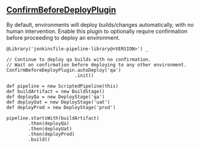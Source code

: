 ## [ConfirmBeforeDeployPlugin](../src/ConfirmBeforeDeployPlugin.groovy)

By default, environments will deploy builds/changes automatically, with no human intervention.  Enable this plugin to optionally require confirmation before proceeding to deploy an environment.

```
@Library('jenkinsfile-pipeline-library@<VERSION>') _

// Continue to deploy qa builds with no confirmation.
// Wait on confirmation before deploying to any other environment.
ConfirmBeforeDeployPlugin.autoDeploy('qa')
                         .init()

def pipeline = new ScriptedPipeline(this)
def buildArtifact = new BuildStage()
def deployQa = new DeployStage('qa')
def deployUat = new DeployStage('uat')
def deployProd = new DeployStage('prod')

pipeline.startsWith(buildArtifact)
        .then(deployQa)
        .then(deployUat)
        .then(deployProd)
        .build()
```
